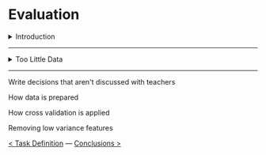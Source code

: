 # Evaluation

<details><summary>Introduction</summary>

During this project it was not possible to execute all experiments. Different causes were, not enough knowledge, time or data. This chapter contains different subjects for future research. 

</details>

---

<details><summary>Too Little Data</summary>

To make predictions for the MET regression models it is necessary to have enough data so the model could generalize. This was not the case. From the 40 respondents, only 25 were useful for our experiments. The results of this was that our MET predictions models were *overfitting*, which resulted in inaccurate results for the calculation of the 150 minutes moderate intense physical activity.  

##### Recommendation

For future research on this topic I recommend more data. One of the main reasons why we were not able to answer the main research question with more certainty was because of too little data for our experiments. 

</details>

---



Write decisions that aren't discussed with teachers 

How data is prepared

How cross validation is applied

Removing low variance features



[<  Task Definition](task_definition.md) — [Conclusions >](conclusions.md) 
